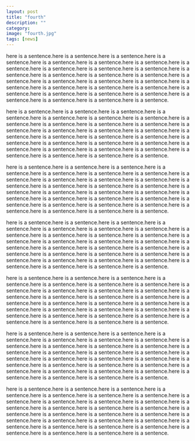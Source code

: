 ```yaml
---
layout: post
title: "fourth"
description: ""
category: 
image: "fourth.jpg"
tags: [news]
---
```




here is a sentence.here is a sentence.here is a sentence.here is a sentence.here is a sentence.here is a sentence.here is a sentence.here is a sentence.here is a sentence.here is a sentence.here is a sentence.here is a sentence.here is a sentence.here is a sentence.here is a sentence.here is a sentence.here is a sentence.here is a sentence.here is a sentence.here is a sentence.here is a sentence.here is a sentence.here is a sentence.here is a sentence.here is a sentence.here is a sentence.here is a sentence.here is a sentence.here is a sentence.here is a sentence.here is a sentence.






here is a sentence.here is a sentence.here is a sentence.here is a sentence.here is a sentence.here is a sentence.here is a sentence.here is a sentence.here is a sentence.here is a sentence.here is a sentence.here is a sentence.here is a sentence.here is a sentence.here is a sentence.here is a sentence.here is a sentence.here is a sentence.here is a sentence.here is a sentence.here is a sentence.here is a sentence.here is a sentence.here is a sentence.here is a sentence.here is a sentence.here is a sentence.here is a sentence.here is a sentence.here is a sentence.here is a sentence.






here is a sentence.here is a sentence.here is a sentence.here is a sentence.here is a sentence.here is a sentence.here is a sentence.here is a sentence.here is a sentence.here is a sentence.here is a sentence.here is a sentence.here is a sentence.here is a sentence.here is a sentence.here is a sentence.here is a sentence.here is a sentence.here is a sentence.here is a sentence.here is a sentence.here is a sentence.here is a sentence.here is a sentence.here is a sentence.here is a sentence.here is a sentence.here is a sentence.here is a sentence.here is a sentence.here is a sentence.







here is a sentence.here is a sentence.here is a sentence.here is a sentence.here is a sentence.here is a sentence.here is a sentence.here is a sentence.here is a sentence.here is a sentence.here is a sentence.here is a sentence.here is a sentence.here is a sentence.here is a sentence.here is a sentence.here is a sentence.here is a sentence.here is a sentence.here is a sentence.here is a sentence.here is a sentence.here is a sentence.here is a sentence.here is a sentence.here is a sentence.here is a sentence.here is a sentence.here is a sentence.here is a sentence.here is a sentence.






here is a sentence.here is a sentence.here is a sentence.here is a sentence.here is a sentence.here is a sentence.here is a sentence.here is a sentence.here is a sentence.here is a sentence.here is a sentence.here is a sentence.here is a sentence.here is a sentence.here is a sentence.here is a sentence.here is a sentence.here is a sentence.here is a sentence.here is a sentence.here is a sentence.here is a sentence.here is a sentence.here is a sentence.here is a sentence.here is a sentence.here is a sentence.here is a sentence.here is a sentence.here is a sentence.here is a sentence.






here is a sentence.here is a sentence.here is a sentence.here is a sentence.here is a sentence.here is a sentence.here is a sentence.here is a sentence.here is a sentence.here is a sentence.here is a sentence.here is a sentence.here is a sentence.here is a sentence.here is a sentence.here is a sentence.here is a sentence.here is a sentence.here is a sentence.here is a sentence.here is a sentence.here is a sentence.here is a sentence.here is a sentence.here is a sentence.here is a sentence.here is a sentence.here is a sentence.here is a sentence.here is a sentence.here is a sentence.





here is a sentence.here is a sentence.here is a sentence.here is a sentence.here is a sentence.here is a sentence.here is a sentence.here is a sentence.here is a sentence.here is a sentence.here is a sentence.here is a sentence.here is a sentence.here is a sentence.here is a sentence.here is a sentence.here is a sentence.here is a sentence.here is a sentence.here is a sentence.here is a sentence.here is a sentence.here is a sentence.here is a sentence.here is a sentence.here is a sentence.here is a sentence.here is a sentence.here is a sentence.here is a sentence.here is a sentence.
